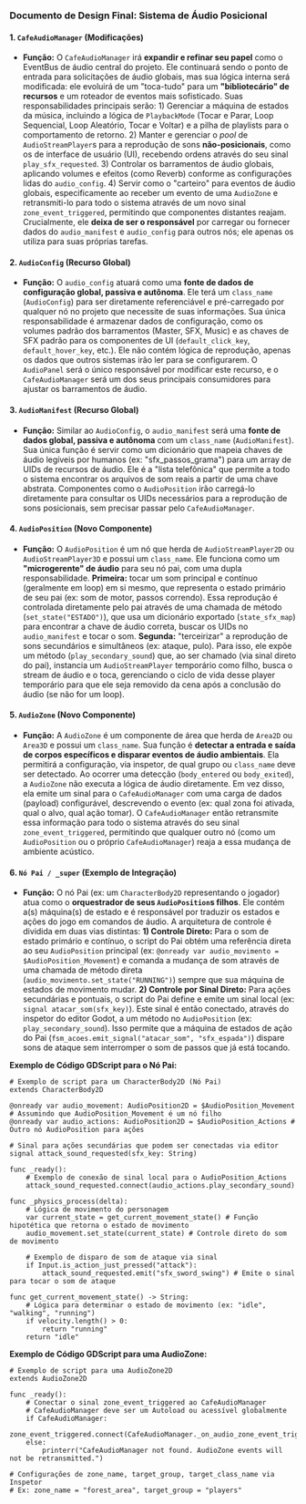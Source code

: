 ### **Documento de Design Final: Sistema de Áudio Posicional**

#### **1. `CafeAudioManager` (Modificações)**
*   **Função:** O `CafeAudioManager` irá **expandir e refinar seu papel** como o EventBus de áudio central do projeto. Ele continuará sendo o ponto de entrada para solicitações de áudio globais, mas sua lógica interna será modificada: ele evoluirá de um "toca-tudo" para um **"bibliotecário" de recursos** e um roteador de eventos mais sofisticado. Suas responsabilidades principais serão: 1) Gerenciar a máquina de estados da música, incluindo a lógica de `PlaybackMode` (Tocar e Parar, Loop Sequencial, Loop Aleatório, Tocar e Voltar) e a pilha de playlists para o comportamento de retorno. 2) Manter e gerenciar o *pool* de `AudioStreamPlayer`s para a reprodução de sons **não-posicionais**, como os de interface de usuário (UI), recebendo ordens através do seu sinal `play_sfx_requested`. 3) Controlar os barramentos de áudio globais, aplicando volumes e efeitos (como Reverb) conforme as configurações lidas do `audio_config`. 4) Servir como o "carteiro" para eventos de áudio globais, especificamente ao receber um evento de uma `AudioZone` e retransmiti-lo para todo o sistema através de um novo sinal `zone_event_triggered`, permitindo que componentes distantes reajam. Crucialmente, ele **deixa de ser o responsável** por carregar ou fornecer dados do `audio_manifest` e `audio_config` para outros nós; ele apenas os utiliza para suas próprias tarefas.

#### **2. `AudioConfig` (Recurso Global)**
*   **Função:** O `audio_config` atuará como uma **fonte de dados de configuração global, passiva e autônoma**. Ele terá um `class_name` (`AudioConfig`) para ser diretamente referenciável e pré-carregado por qualquer nó no projeto que necessite de suas informações. Sua única responsabilidade é armazenar dados de configuração, como os volumes padrão dos barramentos (Master, SFX, Music) e as chaves de SFX padrão para os componentes de UI (`default_click_key`, `default_hover_key`, etc.). Ele não contém lógica de reprodução, apenas os dados que outros sistemas irão ler para se configurarem. O `AudioPanel` será o único responsável por modificar este recurso, e o `CafeAudioManager` será um dos seus principais consumidores para ajustar os barramentos de áudio.

#### **3. `AudioManifest` (Recurso Global)**
*   **Função:** Similar ao `AudioConfig`, o `audio_manifest` será uma **fonte de dados global, passiva e autônoma** com um `class_name` (`AudioManifest`). Sua única função é servir como um dicionário que mapeia chaves de áudio legíveis por humanos (ex: "sfx_passos_grama") para um array de UIDs de recursos de áudio. Ele é a "lista telefônica" que permite a todo o sistema encontrar os arquivos de som reais a partir de uma chave abstrata. Componentes como o `AudioPosition` irão carregá-lo diretamente para consultar os UIDs necessários para a reprodução de sons posicionais, sem precisar passar pelo `CafeAudioManager`.

#### **4. `AudioPosition` (Novo Componente)**
*   **Função:** O `AudioPosition` é um nó que herda de `AudioStreamPlayer2D` ou `AudioStreamPlayer3D` e possui um `class_name`. Ele funciona como um **"microgerente" de áudio** para seu nó pai, com uma dupla responsabilidade. **Primeira:** tocar um som principal e contínuo (geralmente em loop) em si mesmo, que representa o estado primário de seu pai (ex: som de motor, passos correndo). Essa reprodução é controlada diretamente pelo pai através de uma chamada de método (`set_state("ESTADO")`), que usa um dicionário exportado (`state_sfx_map`) para encontrar a chave de áudio correta, buscar os UIDs no `audio_manifest` e tocar o som. **Segunda:** "terceirizar" a reprodução de sons secundários e simultâneos (ex: ataque, pulo). Para isso, ele expõe um método (`play_secondary_sound`) que, ao ser chamado (via sinal direto do pai), instancia um `AudioStreamPlayer` temporário como filho, busca o stream de áudio e o toca, gerenciando o ciclo de vida desse player temporário para que ele seja removido da cena após a conclusão do áudio (se não for um loop).

#### **5. `AudioZone` (Novo Componente)**
*   **Função:** A `AudioZone` é um componente de área que herda de `Area2D` ou `Area3D` e possui um `class_name`. Sua função é **detectar a entrada e saída de corpos específicos e disparar eventos de áudio ambientais**. Ela permitirá a configuração, via inspetor, de qual grupo ou `class_name` deve ser detectado. Ao ocorrer uma detecção (`body_entered` ou `body_exited`), a `AudioZone` não executa a lógica de áudio diretamente. Em vez disso, ela emite um sinal para o `CafeAudioManager` com uma carga de dados (payload) configurável, descrevendo o evento (ex: qual zona foi ativada, qual o alvo, qual ação tomar). O `CafeAudioManager` então retransmite essa informação para todo o sistema através do seu sinal `zone_event_triggered`, permitindo que qualquer outro nó (como um `AudioPosition` ou o próprio `CafeAudioManager`) reaja a essa mudança de ambiente acústico.

#### **6. `Nó Pai / _super` (Exemplo de Integração)**
*   **Função:** O nó Pai (ex: um `CharacterBody2D` representando o jogador) atua como o **orquestrador de seus `AudioPosition`s filhos**. Ele contém a(s) máquina(s) de estado e é responsável por traduzir os estados e ações do jogo em comandos de áudio. A arquitetura de controle é dividida em duas vias distintas: **1) Controle Direto:** Para o som de estado primário e contínuo, o script do Pai obtém uma referência direta ao seu `AudioPosition` principal (ex: `@onready var audio_movimento = $AudioPosition_Movement`) e comanda a mudança de som através de uma chamada de método direta (`audio_movimento.set_state("RUNNING")`) sempre que sua máquina de estados de movimento mudar. **2) Controle por Sinal Direto:** Para ações secundárias e pontuais, o script do Pai define e emite um sinal local (ex: `signal atacar_som(sfx_key)`). Este sinal é então conectado, através do inspetor do editor Godot, a um método no `AudioPosition` (ex: `play_secondary_sound`). Isso permite que a máquina de estados de ação do Pai (`fsm_acoes.emit_signal("atacar_som", "sfx_espada")`) dispare sons de ataque sem interromper o som de passos que já está tocando.

**Exemplo de Código GDScript para o Nó Pai:**

```gdscript
# Exemplo de script para um CharacterBody2D (Nó Pai)
extends CharacterBody2D

@onready var audio_movement: AudioPosition2D = $AudioPosition_Movement # Assumindo que AudioPosition_Movement é um nó filho
@onready var audio_actions: AudioPosition2D = $AudioPosition_Actions # Outro nó AudioPosition para ações

# Sinal para ações secundárias que podem ser conectadas via editor
signal attack_sound_requested(sfx_key: String)

func _ready():
    # Exemplo de conexão de sinal local para o AudioPosition_Actions
    attack_sound_requested.connect(audio_actions.play_secondary_sound)

func _physics_process(delta):
    # Lógica de movimento do personagem
    var current_state = get_current_movement_state() # Função hipotética que retorna o estado de movimento
    audio_movement.set_state(current_state) # Controle direto do som de movimento

    # Exemplo de disparo de som de ataque via sinal
    if Input.is_action_just_pressed("attack"):
        attack_sound_requested.emit("sfx_sword_swing") # Emite o sinal para tocar o som de ataque

func get_current_movement_state() -> String:
    # Lógica para determinar o estado de movimento (ex: "idle", "walking", "running")
    if velocity.length() > 0:
        return "running"
    return "idle"

```

**Exemplo de Código GDScript para uma AudioZone:**

```gdscript
# Exemplo de script para uma AudioZone2D
extends AudioZone2D

func _ready():
    # Conectar o sinal zone_event_triggered ao CafeAudioManager
    # CafeAudioManager deve ser um Autoload ou acessível globalmente
    if CafeAudioManager:
        zone_event_triggered.connect(CafeAudioManager._on_audio_zone_event_triggered)
    else:
        printerr("CafeAudioManager not found. AudioZone events will not be retransmitted.")

# Configurações de zone_name, target_group, target_class_name via Inspetor
# Ex: zone_name = "forest_area", target_group = "players"
```